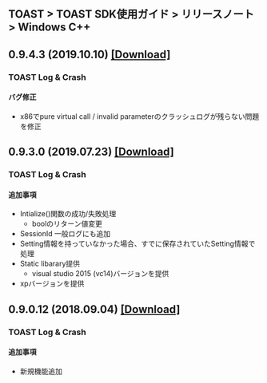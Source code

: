 ## TOAST > TOAST SDK使用ガイド > リリースノート > Windows C++ 
 
## 0.9.4.3 (2019.10.10) [[Download]](https://static.toastoven.net/toastcloud/sdk_download/toast/windows/0.9.4/toast-sdk-windows-0.9.4.3.zip)
 
### TOAST Log & Crash 
 
#### バグ修正 
 
* x86でpure virtual call / invalid parameterのクラッシュログが残らない問題を修正 
 
## 0.9.3.0 (2019.07.23) [[Download]](https://static.toastoven.net/toastcloud/sdk_download/toast/windows/0.9.3/toast-sdk-windows-0.9.3.0.zip)
 
### TOAST Log & Crash 
 
#### 追加事項 
 
* Intialize()関数の成功/失敗処理 
	* boolのリターン値変更 
* SessionId 一般ログにも追加 
* Setting情報を持っていなかった場合、すでに保存されていたSetting情報で処理 
* Static libarary提供 
	* visual studio 2015 (vc14)バージョンを提供 
* xpバージョンを提供 
 
## 0.9.0.12 (2018.09.04) [[Download]](https://static.toastoven.net/toastcloud/sdk_download/toast/windows/0.9.0/toast-sdk-windows-0.9.0.12.zip)
 
### TOAST Log & Crash 
 
#### 追加事項 
 
* 新規機能追加 
